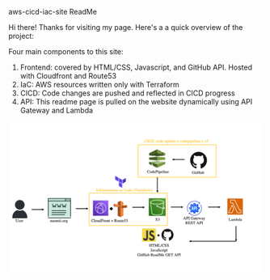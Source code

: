 aws-cicd-iac-site ReadMe

Hi there! Thanks for visiting my page. Here's a a quick overview of the project:

Four main components to this site:
1) Frontend: covered by HTML/CSS, Javascript, and GitHub API. Hosted with Cloudfront and Route53
2) IaC: AWS resources written only with Terraform
3) CICD: Code changes are pushed and reflected in  CICD progress
4) API: This readme page is pulled on the website dynamically using API Gateway and Lambda


![Alt Text](https://github.com/nomy-nom/aws-cicd-hosting/blob/main/imges/overview.png?raw=true)


